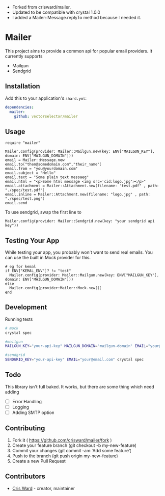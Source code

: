 - Forked from crisward/mailer. 
- Updated to be compatible with crystal 1.0.0
- I added a Mailer::Message.replyTo method because I needed it.

# Mailer

This project aims to provide a common api for popular email providers. It currently supports
* Mailgun
* Sendgrid


## Installation

Add this to your application's `shard.yml`:

```yaml
dependencies:
  mailer:
    github: vectorselector/mailer
```

## Usage

```crystal
require "mailer"

Mailer.config(provider: Mailer::Mailgun.new(key: ENV["MAILGUN_KEY"], domain: ENV["MAILGUN_DOMAIN"]))
email = Mailer::Message.new
email.to("them@somedomain.com","their_name")
email.from = "you@yourdomain.com"
email.subject = "Hello"
email.text = "Some plain text messaeg"
email.html = "<p>Some html message <img src='cid:logo.jpg'></p>"
email.attachment = Mailer::Attachment.new(filename: "test.pdf" , path: "./spec/test.pdf")
email.inline = Mailer::Attachment.new(filename: "logo.jpg" , path: "./spec/test.png")
email.send
```

To use sendgrid, swap the first line to

```
Mailer.config(provider: Mailer::Sendgrid.new(key: "your sendgrid api key"))
```

## Testing Your App

While testing your app, you probably won't want to send real emails.
You can use the built in Mock provider for this.

```crystal
# eg for kemal
if ENV["KEMAL_ENV"]? != "test"
  Mailer.config(provider: Mailer::Mailgun.new(key: ENV["MAILGUN_KEY"], domain: ENV["MAILGUN_DOMAIN"]))
else
  Mailer.config(provider:Mailer::Mock.new())
end
```

## Development

Running tests

```bash
# mock
crystal spec

#mailgun
MAILGUN_KEY="your-api-key" MAILGUN_DOMAIN="mailgun-domain" EMAIL="your@email.com" crystal spec

#sendgrid
SENDGRID_KEY="your-api-key" EMAIL="your@email.com" crystal spec

```


## Todo

This library isn't full baked. It works, but there are some thing which need adding
- [ ] Error Handling
- [ ] Logging
- [ ] Adding SMTP option

## Contributing

1. Fork it ( https://github.com/crisward/mailer/fork )
2. Create your feature branch (git checkout -b my-new-feature)
3. Commit your changes (git commit -am 'Add some feature')
4. Push to the branch (git push origin my-new-feature)
5. Create a new Pull Request

## Contributors

- [Cris Ward](https://github.com/crisward) - creator, maintainer
